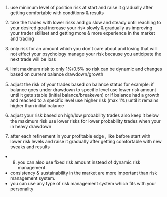 1. use minimum level of position risk at start and raise it gradually after getting comfortable with conditions & results
	
2. take the trades with lower risks and go slow and steady until reaching to your desired goal
	increase your risk slowly & gradually as improving your trader skillset and getting more & more experience in the market and trading
	
3. only risk for an amount which you don't care about and losing that will not effect your psychology
   manage your risk because you anticipate the next trade will be loss

4. limit maximum risk to only 1%/0.5% so risk can be dynamic and changes based on current balance drawdown/growth

5. adjust the risk of your trades based on balance status
	for example: 
	if balance goes under drawdown to specific level use lower risk amount until it gets stable (initial balance/breakeven)
	or if balance had a growth and reached to a specific level use higher risk (max 1%) until it remains higher than initial balance

6. adjust your risk based on high/low probability trades also keep it below the maximum risk
   use lower risks for lower probability trades when your in heavy drawdown
   
7. after each refinement in your profitable edge , like before start with lower risk levels and raise it gradually after getting comfortable with new tweaks and results


* 8. you can also use fixed risk amount instead of dynamic risk management. 
 * consistency & sustainability in the market are more important than risk management system. 
 * you can use any type of risk management system which fits with your personality